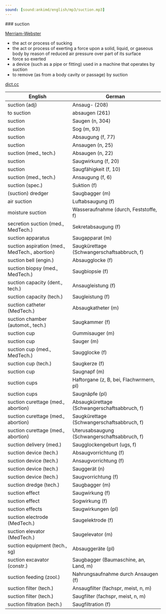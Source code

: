 ```yaml
---
sound: [sound:ankimd/english/mp3/suction.mp3]
---
```


\### suction

[Merriam-Webster](https://www.merriam-webster.com/dictionary/suction)

- the act or process of sucking
- the act or process of exerting a force upon a solid, liquid, or gaseous body by reason of reduced air pressure over part of its surface
- force so exerted
- a device (such as a pipe or fitting) used in a machine that operates by suction
- to remove (as from a body cavity or passage) by suction

[dict.cc](https://www.dict.cc/suction)

| English        | German       |
| -------------- | ------------ |
| suction (adj) | Ansaug- (208) |
| to suction | absaugen (261) |
| suction | Saugen (n, 304) |
| suction | Sog (m, 93) |
| suction | Absaugung (f, 77) |
| suction | Ansaugen (n, 25) |
| suction (med., tech.) | Absaugen (n, 22) |
| suction | Saugwirkung (f, 20) |
| suction | Saugfähigkeit (f, 10) |
| suction (med., tech.) | Ansaugung (f, 6) |
| suction (spec.) | Suktion (f) |
| (suction) dredger | Saugbagger (m) |
| air suction | Luftabsaugung (f) |
| moisture suction | Wasseraufnahme (durch, Feststoffe, f) |
| secretion suction (med., MedTech.) | Sekretabsaugung (f) |
| suction apparatus | Saugapparat (m) |
| suction aspiration (med., MedTech., abortion) | Saugkürettage (Schwangerschaftsabbruch, f) |
| suction bell (engin.) | Absaugglocke (f) |
| suction biopsy (med., MedTech.) | Saugbiopsie (f) |
| suction capacity (dent., tech.) | Ansaugleistung (f) |
| suction capacity (tech.) | Saugleistung (f) |
| suction catheter (MedTech.) | Absaugkatheter (m) |
| suction chamber (automot., tech.) | Saugkammer (f) |
| suction cup | Gummisauger (m) |
| suction cup | Sauger (m) |
| suction cup (med., MedTech.) | Saugglocke (f) |
| suction cup (tech.) | Saugkerze (f) |
| suction cup | Saugnapf (m) |
| suction cups | Haftorgane (z, B, bei, Flachwrmern, pl) |
| suction cups | Saugnäpfe (pl) |
| suction curettage (med., abortion) | Absaugkürettage (Schwangerschaftsabbruch, f) |
| suction curettage (med., abortion) | Saugkürettage (Schwangerschaftsabbruch, f) |
| suction curettage (med., abortion) | Uterusabsaugung (Schwangerschaftsabbruch, f) |
| suction delivery (med.) | Saugglockengeburt (ugs, f) |
| suction device (tech.) | Absaugvorrichtung (f) |
| suction device (tech.) | Ansaugvorrichtung (f) |
| suction device (tech.) | Sauggerät (n) |
| suction device (tech.) | Saugvorrichtung (f) |
| suction dredge (tech.) | Saugbagger (m) |
| suction effect | Saugwirkung (f) |
| suction effect | Sogwirkung (f) |
| suction effects | Saugwirkungen (pl) |
| suction electrode (MedTech.) | Saugelektrode (f) |
| suction elevator (MedTech.) | Saugelevator (m) |
| suction equipment (tech., sg) | Absauggeräte (pl) |
| suction excavator (constr.) | Saugbagger (Baumaschine, an, Land, m) |
| suction feeding (zool.) | Nahrungsaufnahme durch Ansaugen (f) |
| suction filter (tech.) | Ansaugfilter (fachspr, meist, n, m) |
| suction filter (tech.) | Saugfilter (fachspr, meist, n, m) |
| suction filtration (tech.) | Saugfiltration (f) |
